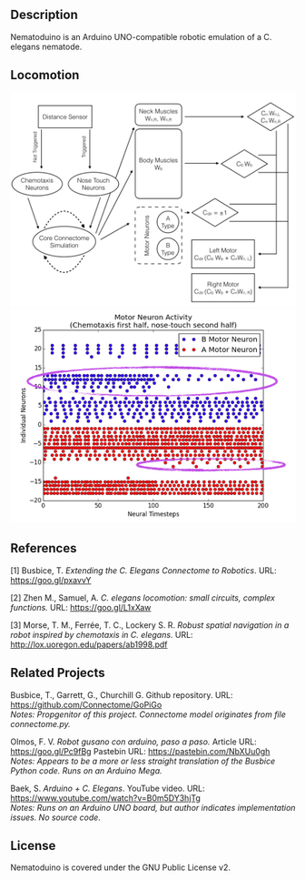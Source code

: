 ## Description

Nematoduino is an Arduino UNO-compatible robotic emulation of a C. elegans nematode.

## Locomotion

<img style="horizontal-align:middle" src="/images/flow.jpeg">

<img style="horizontal-align:middle" src="/images/signature_motor_neurons.png">

## References

[1] Busbice, T. *Extending the C. Elegans Connectome to Robotics*. URL: https://goo.gl/pxavvY

[2] Zhen M., Samuel, A. *C. elegans locomotion: small circuits, complex functions.* URL: https://goo.gl/L1xXaw

[3] Morse, T. M., Ferrée, T. C., Lockery S. R. *Robust spatial navigation in a robot inspired by chemotaxis in C. elegans*.
URL: http://lox.uoregon.edu/papers/ab1998.pdf

## Related Projects

Busbice, T., Garrett, G., Churchill G. Github repository. URL: https://github.com/Connectome/GoPiGo  
*Notes: Propgenitor of this project. Connectome model originates from file connectome.py.*

Olmos, F. V. *Robot gusano con arduino, paso a paso.* Article URL: https://goo.gl/Pc9fBg Pastebin URL: https://pastebin.com/NbXUu0gh  
*Notes: Appears to be a more or less straight translation of the Busbice Python code. Runs on an Arduino Mega.*

Baek, S. *Arduino + C. Elegans*. YouTube video. URL: https://www.youtube.com/watch?v=B0m5DY3hjTg  
*Notes: Runs on an Arduino UNO board, but author indicates implementation issues. No source code.*

## License

Nematoduino is covered under the GNU Public License v2.
